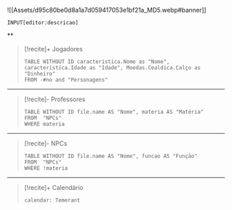 ![[Assets/d95c80be0d8a1a7d059417053e1bf21a_MD5.webp#banner]]

```meta-bind
INPUT[editor:descricao]
```
**
> [!recite]+ Jogadores
> ```dataview
> TABLE WITHOUT ID caracteristica.Nome as "Nome", caracteristica.Idade as "Idade", Moedas.Cealdica.Calço as "Dinheiro"
> FROM -#no and "Personagens"
>```
---
> [!recite]- Professores
> ```dataview
> TABLE WITHOUT ID file.name AS "Nome", materia AS "Matéria"
> FROM  "NPCs"
> WHERE materia
> ``` 
---
> [!recite]- NPCs
> ```dataview
> TABLE WITHOUT ID file.name AS "Nome", funcao AS "Função"
> FROM  "NPCs"
> WHERE !materia
> ``` 
---
> [!recite]+ Calendário 
> ```calendarium
> calendar: Temerant
>```
